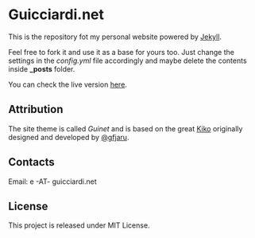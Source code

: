 # Guicciardi.net

This is the repository fot my personal website powered by [Jekyll](http://jekyllrb.com).

Feel free to fork it and use it as a base for yours too. Just change the settings in the *config.yml* file accordingly and maybe delete the contents inside **_posts** folder.

You can check the live version [here](https://guicciardi.net).

## Attribution

The site theme is called *Guinet* and is based on the great [Kiko](http://github.com/gfjaru/Kiko) originally designed and developed by [@gfjaru](https://twitter.com/gfjaru).

## Contacts

Email: e -AT- guicciardi.net

## License

This project is released under MIT License.
